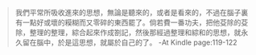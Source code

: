 >我們平常所吸收進來的思想，無論是聽來的，或者是看來的，不過在腦子裏有一點好或壞的糢糊而又零碎的東西罷了。倘若費一番功夫，把他芟除的芟除，整理的整理，綜合起來作成劄記，然後那經過整理和綜和的思想，就永久留在腦中，於是這思想，就屬於自己的了。
-At Kindle page:119-122